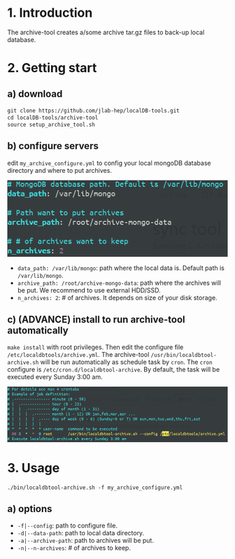 # 1. Introduction
The archive-tool creates a/some archive tar.gz files to back-up local database.


# 2. Getting start
## a) download
```
git clone https://github.com/jlab-hep/localDB-tools.git
cd localDB-tools/archive-tool
source setup_archive_tool.sh
```

## b) configure servers
edit `my_archive_configure.yml` to config your local mongoDB database directory and where to put archives.

![archive_yml](images/archive_yml.png)

* `data_path: /var/lib/mongo`: path where the local data is. Default path is `/var/lib/mongo`.
* `archive_path: /root/archive-mongo-data`: path where the archives will be put. We recommend to use external HDD/SSD.
* `n_archives: 2`: # of archives. It depends on size of your disk storage.

## c) (ADVANCE) install to run archive-tool automatically
`make install` with root privileges. Then edit the configure file `/etc/localdbtools/archive.yml`.
The archive-tool `/usr/bin/localdbtool-archive.sh` will be run automatically as schedule task by `cron`. The `cron` configure is `/etc/cron.d/localdbtool-archive`. By default, the task will be executed every Sunday 3:00 am.

![archive_cron](images/archive_cron_configure.png)


# 3. Usage
```
./bin/localdbtool-archive.sh -f my_archive_configure.yml
```

## a) options
* `-f|--config`: path to configure file.
* `-d|--data-path`: path to local data directory.
* `-a|--archive-path`: path to archives will be put.
* `-n|--n-archives`: # of archives to keep.
